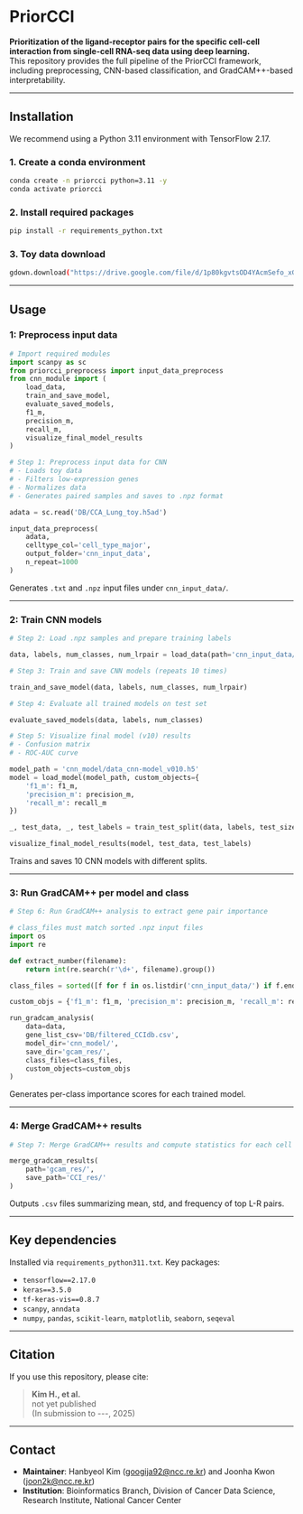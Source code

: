 # PriorCCI

**Prioritization of the ligand-receptor pairs for the specific cell-cell interaction from single-cell RNA-seq data using deep learning.**  
This repository provides the full pipeline of the PriorCCI framework, including preprocessing, CNN-based classification, and GradCAM++-based interpretability.

---

## Installation

We recommend using a Python 3.11 environment with TensorFlow 2.17.

### 1. Create a conda environment
```bash
conda create -n priorcci python=3.11 -y
conda activate priorcci
```

### 2. Install required packages
```bash
pip install -r requirements_python.txt
```

### 3. Toy data download
```bash
gdown.download("https://drive.google.com/file/d/1p80kgvtsOD4YAcmSefo_xGwQQuRS9vUr/view?usp=drive_link", output='DB/CCA_Lung_toy.h5ad', quiet=False)
```
---

## Usage

### 1: Preprocess input data

```python
# Import required modules
import scanpy as sc
from priorcci_preprocess import input_data_preprocess
from cnn_module import (
    load_data,
    train_and_save_model,
    evaluate_saved_models,
    f1_m,
    precision_m,
    recall_m,
    visualize_final_model_results
)

# Step 1: Preprocess input data for CNN
# - Loads toy data
# - Filters low-expression genes
# - Normalizes data
# - Generates paired samples and saves to .npz format

adata = sc.read('DB/CCA_Lung_toy.h5ad')

input_data_preprocess(
    adata,
    celltype_col='cell_type_major',
    output_folder='cnn_input_data',
    n_repeat=1000
)

```

Generates `.txt` and `.npz` input files under `cnn_input_data/`.

---

### 2: Train CNN models

```python
# Step 2: Load .npz samples and prepare training labels

data, labels, num_classes, num_lrpair = load_data(path='cnn_input_data/')

# Step 3: Train and save CNN models (repeats 10 times)

train_and_save_model(data, labels, num_classes, num_lrpair)

# Step 4: Evaluate all trained models on test set

evaluate_saved_models(data, labels, num_classes)

# Step 5: Visualize final model (v10) results
# - Confusion matrix
# - ROC-AUC curve

model_path = 'cnn_model/data_cnn-model_v010.h5'
model = load_model(model_path, custom_objects={
    'f1_m': f1_m,
    'precision_m': precision_m,
    'recall_m': recall_m
})

_, test_data, _, test_labels = train_test_split(data, labels, test_size=0.2, random_state=51)

visualize_final_model_results(model, test_data, test_labels)

```

Trains and saves 10 CNN models with different splits.

---

### 3: Run GradCAM++ per model and class

```python
# Step 6: Run GradCAM++ analysis to extract gene pair importance

# class_files must match sorted .npz input files
import os
import re

def extract_number(filename):
    return int(re.search(r'\d+', filename).group())

class_files = sorted([f for f in os.listdir('cnn_input_data/') if f.endswith('.npz')], key=extract_number)

custom_objs = {'f1_m': f1_m, 'precision_m': precision_m, 'recall_m': recall_m}

run_gradcam_analysis(
    data=data,
    gene_list_csv='DB/filtered_CCIdb.csv',
    model_dir='cnn_model/',
    save_dir='gcam_res/',
    class_files=class_files,
    custom_objects=custom_objs
)
```

Generates per-class importance scores for each trained model.

---

### 4: Merge GradCAM++ results

```python
# Step 7: Merge GradCAM++ results and compute statistics for each cell class

merge_gradcam_results(
    path='gcam_res/',
    save_path='CCI_res/'
)
```

Outputs `.csv` files summarizing mean, std, and frequency of top L-R pairs.

---

## Key dependencies

Installed via `requirements_python311.txt`. Key packages:

- `tensorflow==2.17.0`
- `keras==3.5.0`
- `tf-keras-vis==0.8.7`
- `scanpy`, `anndata`
- `numpy`, `pandas`, `scikit-learn`, `matplotlib`, `seaborn`, `seqeval`

---

## Citation

If you use this repository, please cite:

> **Kim H., et al.**  
> not yet published  
> (In submission to ---, 2025)

---

## Contact

- **Maintainer**: Hanbyeol Kim (googija92@ncc.re.kr) and Joonha Kwon (joon2k@ncc.re.kr)
- **Institution**: Bioinformatics Branch, Division of Cancer Data Science, Research Institute, National Cancer Center
